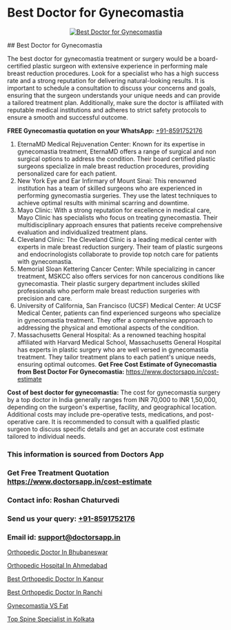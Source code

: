 # Best Doctor for Gynecomastia

<p align="center">
  <a href="null">
    <img src="null" alt="Best Doctor for Gynecomastia">
  </a>
</p>
## Best Doctor for Gynecomastia

The best doctor for gynecomastia treatment or surgery would be a board-certified plastic surgeon with extensive experience in performing male breast reduction procedures. Look for a specialist who has a high success rate and a strong reputation for delivering natural-looking results. It is important to schedule a consultation to discuss your concerns and goals, ensuring that the surgeon understands your unique needs and can provide a tailored treatment plan. Additionally, make sure the doctor is affiliated with reputable medical institutions and adheres to strict safety protocols to ensure a smooth and successful outcome.

**FREE Gynecomastia quotation on your WhatsApp:**  [+91-8591752176](https://api.whatsapp.com/send?phone=8591752176)

1) EternaMD Medical Rejuvenation Center: Known for its expertise in gynecomastia treatment, EternaMD offers a range of surgical and non surgical options to address the condition. Their board certified plastic surgeons specialize in male breast reduction procedures, providing personalized care for each patient.
2) New York Eye and Ear Infirmary of Mount Sinai: This renowned institution has a team of skilled surgeons who are experienced in performing gynecomastia surgeries. They use the latest techniques to achieve optimal results with minimal scarring and downtime.
3) Mayo Clinic: With a strong reputation for excellence in medical care, Mayo Clinic has specialists who focus on treating gynecomastia. Their multidisciplinary approach ensures that patients receive comprehensive evaluation and individualized treatment plans.
4) Cleveland Clinic: The Cleveland Clinic is a leading medical center with experts in male breast reduction surgery. Their team of plastic surgeons and endocrinologists collaborate to provide top notch care for patients with gynecomastia.
5) Memorial Sloan Kettering Cancer Center: While specializing in cancer treatment, MSKCC also offers services for non cancerous conditions like gynecomastia. Their plastic surgery department includes skilled professionals who perform male breast reduction surgeries with precision and care.
6) University of California, San Francisco (UCSF) Medical Center: At UCSF Medical Center, patients can find experienced surgeons who specialize in gynecomastia treatment. They offer a comprehensive approach to addressing the physical and emotional aspects of the condition.
7) Massachusetts General Hospital: As a renowned teaching hospital affiliated with Harvard Medical School, Massachusetts General Hospital has experts in plastic surgery who are well versed in gynecomastia treatment. They tailor treatment plans to each patient's unique needs, ensuring optimal outcomes.
**Get Free Cost Estimate of Gynecomastia from Best Doctor For Gynecomastia:** https://www.doctorsapp.in/cost-estimate

**Cost of best doctor for gynecomastia:**
The cost for gynecomastia surgery by a top doctor in India generally ranges from INR 70,000 to INR 1,50,000, depending on the surgeon's expertise, facility, and geographical location. Additional costs may include pre-operative tests, medications, and post-operative care. It is recommended to consult with a qualified plastic surgeon to discuss specific details and get an accurate cost estimate tailored to individual needs.

### This information is sourced from Doctors App 
### Get Free Treatment Quotation https://www.doctorsapp.in/cost-estimate
### Contact info: Roshan Chaturvedi 
### Send us your query: [+91-8591752176](https://api.whatsapp.com/send?phone=8591752176) 
### Email id: support@doctorsapp.in

[Orthopedic Doctor In Bhubaneswar](https://www.linkedin.com/pulse/orthopedic-doctor-bhubaneswar-doctorsapp-dhaka-b0pre?trackingId=kXhje33UNWnFkqsYm4s8LA%3D%3D&lipi=urn%3Ali%3Apage%3Ad_flagship3_company_admin%3Bo%2BosOGJBSO63YocmsfjAZA%3D%3D)

[Orthopedic Hospital In Ahmedabad](https://www.linkedin.com/pulse/orthopedic-hospital-ahmedabad-knee-replacement-treatment-hkpne?trackingId=UL%2Fp2QBas5zXT%2BkeybAi7g%3D%3D&lipi=urn%3Ali%3Apage%3Ad_flagship3_company_admin%3BII%2FSNcWiSiigR90SV5cfEQ%3D%3D)

[Best Orthopedic Doctor In Kanpur](https://medium.com/@vimalrana22/best-orthopedic-doctor-in-kanpur-29a81a7eb859)

[Best Orthopedic Doctor In Ranchi](https://medium.com/@manish632504/best-orthopedic-doctor-in-ranchi-67cf2f1ccaee)

[Gynecomastia VS Fat](https://doctors-apps.github.io/doctorsapp/gynecomastia-vs-fat)

[Top Spine Specialist in Kolkata](https://doctors-apps.github.io/doctorsapp/top-spine-specialist-in-kolkata)

